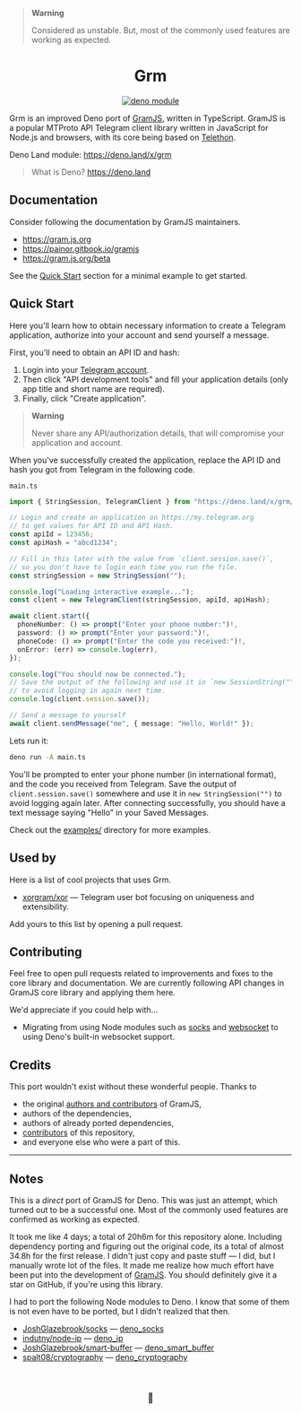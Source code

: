 > **Warning**
>
> Considered as unstable. But, most of the commonly used features are working as
> expected.

<div align="center">

# Grm

[![deno module](https://shield.deno.dev/x/grm)](https://deno.land/x/grm)

</div>

Grm is an improved Deno port of [GramJS](https://github.com/gram-js/gramjs),
written in TypeScript. GramJS is a popular MTProto API Telegram client library
written in JavaScript for Node.js and browsers, with its core being based on
[Telethon](https://github.com/LonamiWebs/Telethon).

Deno Land module: https://deno.land/x/grm

> What is Deno? https://deno.land

## Documentation

Consider following the documentation by GramJS maintainers.

- https://gram.js.org
- https://painor.gitbook.io/gramjs
- https://gram.js.org/beta

See the [Quick Start](#quick-start) section for a minimal example to get
started.

## Quick Start

Here you'll learn how to obtain necessary information to create a Telegram
application, authorize into your account and send yourself a message.

First, you'll need to obtain an API ID and hash:

1. Login into your [Telegram account](https://my.telegram.org).
2. Then click "API development tools" and fill your application details (only
   app title and short name are required).
3. Finally, click "Create application".

> **Warning**
>
> Never share any API/authorization details, that will compromise your
> application and account.

When you've successfully created the application, replace the API ID and hash
you got from Telegram in the following code.

`main.ts`

```ts
import { StringSession, TelegramClient } from "https://deno.land/x/grm/mod.ts";

// Login and create an application on https://my.telegram.org
// to get values for API ID and API Hash.
const apiId = 123456;
const apiHash = "abcd1234";

// Fill in this later with the value from `client.session.save()`,
// so you don't have to login each time you run the file.
const stringSession = new StringSession("");

console.log("Loading interactive example...");
const client = new TelegramClient(stringSession, apiId, apiHash);

await client.start({
  phoneNumber: () => prompt("Enter your phone number:")!,
  password: () => prompt("Enter your password:")!,
  phoneCode: () => prompt("Enter the code you received:")!,
  onError: (err) => console.log(err),
});

console.log("You should now be connected.");
// Save the output of the following and use it in `new SessionString("")`
// to avoid logging in again next time.
console.log(client.session.save());

// Send a message to yourself
await client.sendMessage("me", { message: "Hello, World!" });
```

Lets run it:

```bash
deno run -A main.ts
```

You'll be prompted to enter your phone number (in international format), and the
code you received from Telegram. Save the output of `client.session.save()`
somewhere and use it in `new StringSession("")` to avoid logging again later.
After connecting successfully, you should have a text message saying "Hello" in
your Saved Messages.

Check out the [examples/](examples/) directory for more examples.

## Used by

Here is a list of cool projects that uses Grm.

- [xorgram/xor](https://github.com/xorgram/xor) — Telegram user bot focusing on
  uniqueness and extensibility.

Add yours to this list by opening a pull request.

## Contributing

Feel free to open pull requests related to improvements and fixes to the core
library and documentation. We are currently following API changes in GramJS core
library and applying them here.

We'd appreciate if you could help with...

- Migrating from using Node modules such as
  [socks](https://github.com/JoshGlazebrook/socks) and
  [websocket](https://github.com/theturtle32/WebSocket-Node) to using Deno's
  built-in websocket support.

## Credits

This port wouldn't exist without these wonderful people. Thanks to

- the original
  [authors and contributors](https://github.com/gram-js/gramjs/graphs/contributors)
  of GramJS,
- authors of the dependencies,
- authors of already ported dependencies,
- [contributors](https://github.com/dcdunkan/grm/graphs/contributors) of this
  repository,
- and everyone else who were a part of this.

---

## Notes

This is a _direct_ port of GramJS for Deno. This was just an attempt, which
turned out to be a successful one. Most of the commonly used features are
confirmed as working as expected.

It took me like 4 days; a total of 20h6m for this repository alone. Including
dependency porting and figuring out the original code, its a total of almost
34.8h for the first release. I didn't just copy and paste stuff — I did, but I
manually wrote lot of the files. It made me realize how much effort have been
put into the development of [GramJS](https://github.com/gram-js/gramjs). You
should definitely give it a star on GitHub, if you're using this library.

I had to port the following Node modules to Deno. I know that some of them is
not even have to be ported, but I didn't realized that then.

- [JoshGlazebrook/socks](https://github.com/JoshGlazebrook/socks) —
  [deno_socks](https://github.com/dcdunkan/deno_socks)
- [indutny/node-ip](https://github.com/indutny/node-ip) —
  [deno_ip](https://github.com/dcdunkan/deno_ip)
- [JoshGlazebrook/smart-buffer](https://github.com/JoshGlazebrook/smart-buffer)
  — [deno_smart_buffer](https://github.com/dcdunkan/deno_smart_buffer)
- [spalt08/cryptography](https://github.com/spalt08/cryptography) —
  [deno_cryptography](https://github.com/dcdunkan/deno_cryptography)

<br>

<h3 align="center">🦕</h3>
